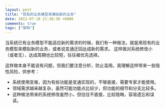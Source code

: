 ```yaml
---
layout: post
title: "现有的业务模型来模拟新的业务"
date: 2012-07-10 21:36:38 +0800
comments: true
tags: ["架构"]
---
```



当系统已有业务模型不能适应新的需求的时候，我们有一种做法，就是用现有的业务模型来模拟新的业务，或者说变通迂回达成新的需求。
这样做对系统修改小（或者无），达成周期也比较短，往往被优先选择。

<!-- more -->

这样做本身不能说有问题，但我们要注意分析，防止滥用。我理解这样带来一些隐性风险，供参考：

* 系统使用变难，因为有些功能是变通实现的，不够直接，需要专家才能使用。
* 领域需求越来越复杂，虽然可能功能点比较少，但功能的细节和分支比较多。
* 这种做法带来的系统修改虽然小，但往往不直接，比较隐晦，容易遗忘和误读。

